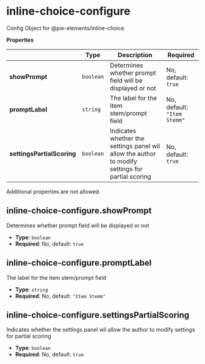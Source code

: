 # inline-choice-configure

Config Object for @pie-elements/inline-choice

**Properties**

|   |Type|Description|Required|
|---|----|-----------|--------|
|**showPrompt**|`boolean`|Determines whether prompt field will be displayed or not|No, default: `true`|
|**promptLabel**|`string`|The label for the item stem/prompt field|No, default: `"Item Stemm"`|
|**settingsPartialScoring**|`boolean`|Indicates whether the settings panel wil allow the author to modify settings for partial scoring|No, default: `true`|

Additional properties are not allowed.

## inline-choice-configure.showPrompt

Determines whether prompt field will be displayed or not

* **Type**: `boolean`
* **Required**: No, default: `true`

## inline-choice-configure.promptLabel

The label for the item stem/prompt field

* **Type**: `string`
* **Required**: No, default: `"Item Stemm"`

## inline-choice-configure.settingsPartialScoring

Indicates whether the settings panel wil allow the author to modify settings for partial scoring

* **Type**: `boolean`
* **Required**: No, default: `true`


